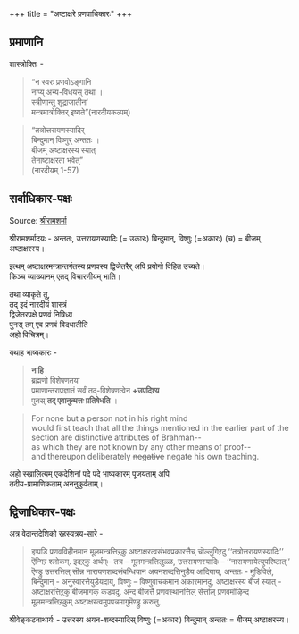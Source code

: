 +++
title = "अष्टाक्षरे प्रणवाधिकारः"
+++

## प्रमाणानि
शास्त्रोक्तिः - 

> “न स्वरः प्रणवोऽङ्गानि  
> नाप्य् अन्य-विधयस् तथा ।  
> स्त्रीणान्तु शूद्राजातीनां  
> मन्त्रमात्रोक्तिर् इष्यते”(नारदीयकल्पम्)

> “तत्रोत्तरायणस्यादिर्  
> बिन्दुमान् विष्णुर् अन्ततः ।  
> बीजम् अष्टाक्षरस्य स्यात्  
> तेनाष्टाक्षरता भवेत्”  
> (नारदीयम् 1-57)

## सर्वाधिकार-पक्षः
Source: [श्रीरामशर्मा](https://www.youtube.com/watch?v=DIBE21hxxVQ)

श्रीरामशर्मादयः - अन्ततः, उत्तरायणस्यादिः (= उकारः) बिन्दुमान्, विष्णुः (=अकारः) (च) = बीजम् अष्टाक्षरस्य।

इत्थम् अष्टाक्षरमन्त्रान्तर्गतस्य प्रणवस्य द्विजेतरैर् अपि प्रयोगो विहित उच्यते।  
किञ्च व्याख्यानम् एतद् विचारणीयम् भाति।  

तथा व्याकृते तु,  
तद् इदं नारदीयं शास्त्रं  
द्विजेतरपक्षे प्रणवं निषिध्य  
पुनस् तम् एव प्रणवं विदधातीति  
अहो विचित्रम्। 

यथाह भाष्यकारः - 

> **न हि**  
ब्रह्मणो विशेषणतया  
प्रमाणान्तराप्रज्ञातं सर्वं तद्-विशेषणत्वेन **+उपदिश्य**  
पुनस् **तद् एवानुन्मत्तः प्रतिषेधति** ।

> For none but a person not in his right mind  
would first teach that all the things mentioned in the earlier part of the section are distinctive attributes of Brahman--  
as which they are not known by any other means of proof--  
and thereupon deliberately ~~negative~~ negate his own teaching.

अहो स्खालित्यम् एकदेशिनां पदे पदे भाष्यकारम् पूजयताम् अपि  
तदीय-प्रामाणिकताम् अननुकुर्वताम्।

## द्विजाधिकार-पक्षः
अत्र वेदान्तदेशिको रहस्यत्रय-सारे -

> इप्पडि प्रणवविहीनमान मूलमन्त्रत्तिऱ्‌कु अष्टाक्षरत्वसंभवप्रकारत्तैच् चॊल्लुगिऱदु ‘‘तत्रोत्तरायणस्यादिः’’ ऎन्गिऱ श्लोकम्. इदऱ्‌कु अर्थम्ः- तत्र – मूलमन्त्रत्तिलुळ्ळ, उत्तरायणस्यादिः – ‘‘नारायणायेत्युपरिष्टात्’’ ऎण्ड्रु उत्तरत्तिल् सॊन्न नारायणशब्दसंबन्धियान अयनशब्दत्तिनुडैय आदियाय्, अन्ततः - मुडिविले, बिन्दुमान् - अनुस्वारत्तैयुडैयदाय्, विष्णुः – विष्णुवाचकमान अकारमानदु, अष्टाक्षरस्य बीजं स्यात् - अष्टाक्षरत्तिऱ्‌कु बीजमागक् कडवदु. अन्द बीजत्तै प्रणवस्थानत्तिल् सेर्त्ताल् प्रणवमॊऴिन्द मूलमन्त्रत्तिऱ्‌कुम् अष्टाक्षरत्वमुपपन्नमागुमॆण्ड्रु करुत्तु.

श्रीवेङ्कटनाथार्यः - उत्तरस्य अयन-शब्दस्यादिस् विष्णुः (=अकारः) बिन्दुमान् अन्ततः = बीजम् अष्टाक्षरस्य।
